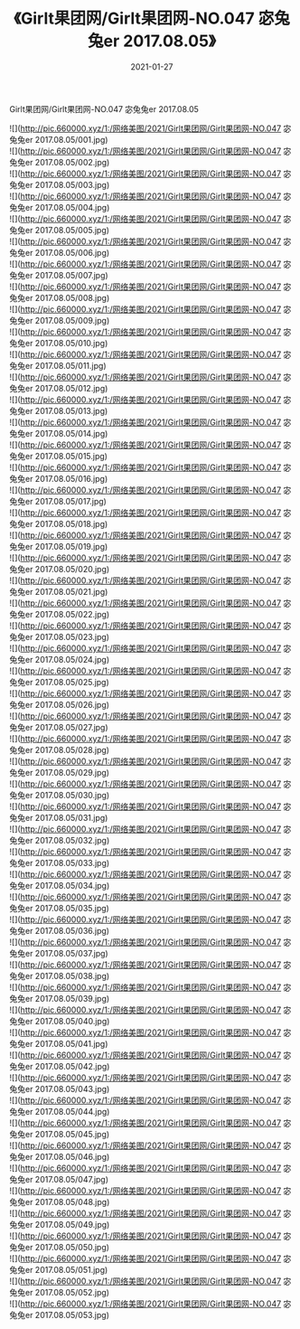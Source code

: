 ﻿---
layout: post
title:  《Girlt果团网/Girlt果团网-NO.047 宓兔兔er 2017.08.05》
date:   2021-01-27
img: http://pic.660000.xyz/1:/网络美图/2021/Girlt果团网/Girlt果团网-NO.047 宓兔兔er 2017.08.05/000.jpg
categories: [美女, 清纯, 唯美]
---

Girlt果团网/Girlt果团网-NO.047 宓兔兔er 2017.08.05

 ![](http://pic.660000.xyz/1:/网络美图/2021/Girlt果团网/Girlt果团网-NO.047 宓兔兔er 2017.08.05/001.jpg) <br>![](http://pic.660000.xyz/1:/网络美图/2021/Girlt果团网/Girlt果团网-NO.047 宓兔兔er 2017.08.05/002.jpg) <br>![](http://pic.660000.xyz/1:/网络美图/2021/Girlt果团网/Girlt果团网-NO.047 宓兔兔er 2017.08.05/003.jpg) <br>![](http://pic.660000.xyz/1:/网络美图/2021/Girlt果团网/Girlt果团网-NO.047 宓兔兔er 2017.08.05/004.jpg) <br>![](http://pic.660000.xyz/1:/网络美图/2021/Girlt果团网/Girlt果团网-NO.047 宓兔兔er 2017.08.05/005.jpg) <br>![](http://pic.660000.xyz/1:/网络美图/2021/Girlt果团网/Girlt果团网-NO.047 宓兔兔er 2017.08.05/006.jpg) <br>![](http://pic.660000.xyz/1:/网络美图/2021/Girlt果团网/Girlt果团网-NO.047 宓兔兔er 2017.08.05/007.jpg) <br>![](http://pic.660000.xyz/1:/网络美图/2021/Girlt果团网/Girlt果团网-NO.047 宓兔兔er 2017.08.05/008.jpg) <br>![](http://pic.660000.xyz/1:/网络美图/2021/Girlt果团网/Girlt果团网-NO.047 宓兔兔er 2017.08.05/009.jpg) <br>![](http://pic.660000.xyz/1:/网络美图/2021/Girlt果团网/Girlt果团网-NO.047 宓兔兔er 2017.08.05/010.jpg) <br>![](http://pic.660000.xyz/1:/网络美图/2021/Girlt果团网/Girlt果团网-NO.047 宓兔兔er 2017.08.05/011.jpg) <br>![](http://pic.660000.xyz/1:/网络美图/2021/Girlt果团网/Girlt果团网-NO.047 宓兔兔er 2017.08.05/012.jpg) <br>![](http://pic.660000.xyz/1:/网络美图/2021/Girlt果团网/Girlt果团网-NO.047 宓兔兔er 2017.08.05/013.jpg) <br>![](http://pic.660000.xyz/1:/网络美图/2021/Girlt果团网/Girlt果团网-NO.047 宓兔兔er 2017.08.05/014.jpg) <br>![](http://pic.660000.xyz/1:/网络美图/2021/Girlt果团网/Girlt果团网-NO.047 宓兔兔er 2017.08.05/015.jpg) <br>![](http://pic.660000.xyz/1:/网络美图/2021/Girlt果团网/Girlt果团网-NO.047 宓兔兔er 2017.08.05/016.jpg) <br>![](http://pic.660000.xyz/1:/网络美图/2021/Girlt果团网/Girlt果团网-NO.047 宓兔兔er 2017.08.05/017.jpg) <br>![](http://pic.660000.xyz/1:/网络美图/2021/Girlt果团网/Girlt果团网-NO.047 宓兔兔er 2017.08.05/018.jpg) <br>![](http://pic.660000.xyz/1:/网络美图/2021/Girlt果团网/Girlt果团网-NO.047 宓兔兔er 2017.08.05/019.jpg) <br>![](http://pic.660000.xyz/1:/网络美图/2021/Girlt果团网/Girlt果团网-NO.047 宓兔兔er 2017.08.05/020.jpg) <br>![](http://pic.660000.xyz/1:/网络美图/2021/Girlt果团网/Girlt果团网-NO.047 宓兔兔er 2017.08.05/021.jpg) <br>![](http://pic.660000.xyz/1:/网络美图/2021/Girlt果团网/Girlt果团网-NO.047 宓兔兔er 2017.08.05/022.jpg) <br>![](http://pic.660000.xyz/1:/网络美图/2021/Girlt果团网/Girlt果团网-NO.047 宓兔兔er 2017.08.05/023.jpg) <br>![](http://pic.660000.xyz/1:/网络美图/2021/Girlt果团网/Girlt果团网-NO.047 宓兔兔er 2017.08.05/024.jpg) <br>![](http://pic.660000.xyz/1:/网络美图/2021/Girlt果团网/Girlt果团网-NO.047 宓兔兔er 2017.08.05/025.jpg) <br>![](http://pic.660000.xyz/1:/网络美图/2021/Girlt果团网/Girlt果团网-NO.047 宓兔兔er 2017.08.05/026.jpg) <br>![](http://pic.660000.xyz/1:/网络美图/2021/Girlt果团网/Girlt果团网-NO.047 宓兔兔er 2017.08.05/027.jpg) <br>![](http://pic.660000.xyz/1:/网络美图/2021/Girlt果团网/Girlt果团网-NO.047 宓兔兔er 2017.08.05/028.jpg) <br>![](http://pic.660000.xyz/1:/网络美图/2021/Girlt果团网/Girlt果团网-NO.047 宓兔兔er 2017.08.05/029.jpg) <br>![](http://pic.660000.xyz/1:/网络美图/2021/Girlt果团网/Girlt果团网-NO.047 宓兔兔er 2017.08.05/030.jpg) <br>![](http://pic.660000.xyz/1:/网络美图/2021/Girlt果团网/Girlt果团网-NO.047 宓兔兔er 2017.08.05/031.jpg) <br>![](http://pic.660000.xyz/1:/网络美图/2021/Girlt果团网/Girlt果团网-NO.047 宓兔兔er 2017.08.05/032.jpg) <br>![](http://pic.660000.xyz/1:/网络美图/2021/Girlt果团网/Girlt果团网-NO.047 宓兔兔er 2017.08.05/033.jpg) <br>![](http://pic.660000.xyz/1:/网络美图/2021/Girlt果团网/Girlt果团网-NO.047 宓兔兔er 2017.08.05/034.jpg) <br>![](http://pic.660000.xyz/1:/网络美图/2021/Girlt果团网/Girlt果团网-NO.047 宓兔兔er 2017.08.05/035.jpg) <br>![](http://pic.660000.xyz/1:/网络美图/2021/Girlt果团网/Girlt果团网-NO.047 宓兔兔er 2017.08.05/036.jpg) <br>![](http://pic.660000.xyz/1:/网络美图/2021/Girlt果团网/Girlt果团网-NO.047 宓兔兔er 2017.08.05/037.jpg) <br>![](http://pic.660000.xyz/1:/网络美图/2021/Girlt果团网/Girlt果团网-NO.047 宓兔兔er 2017.08.05/038.jpg) <br>![](http://pic.660000.xyz/1:/网络美图/2021/Girlt果团网/Girlt果团网-NO.047 宓兔兔er 2017.08.05/039.jpg) <br>![](http://pic.660000.xyz/1:/网络美图/2021/Girlt果团网/Girlt果团网-NO.047 宓兔兔er 2017.08.05/040.jpg) <br>![](http://pic.660000.xyz/1:/网络美图/2021/Girlt果团网/Girlt果团网-NO.047 宓兔兔er 2017.08.05/041.jpg) <br>![](http://pic.660000.xyz/1:/网络美图/2021/Girlt果团网/Girlt果团网-NO.047 宓兔兔er 2017.08.05/042.jpg) <br>![](http://pic.660000.xyz/1:/网络美图/2021/Girlt果团网/Girlt果团网-NO.047 宓兔兔er 2017.08.05/043.jpg) <br>![](http://pic.660000.xyz/1:/网络美图/2021/Girlt果团网/Girlt果团网-NO.047 宓兔兔er 2017.08.05/044.jpg) <br>![](http://pic.660000.xyz/1:/网络美图/2021/Girlt果团网/Girlt果团网-NO.047 宓兔兔er 2017.08.05/045.jpg) <br>![](http://pic.660000.xyz/1:/网络美图/2021/Girlt果团网/Girlt果团网-NO.047 宓兔兔er 2017.08.05/046.jpg) <br>![](http://pic.660000.xyz/1:/网络美图/2021/Girlt果团网/Girlt果团网-NO.047 宓兔兔er 2017.08.05/047.jpg) <br>![](http://pic.660000.xyz/1:/网络美图/2021/Girlt果团网/Girlt果团网-NO.047 宓兔兔er 2017.08.05/048.jpg) <br>![](http://pic.660000.xyz/1:/网络美图/2021/Girlt果团网/Girlt果团网-NO.047 宓兔兔er 2017.08.05/049.jpg) <br>![](http://pic.660000.xyz/1:/网络美图/2021/Girlt果团网/Girlt果团网-NO.047 宓兔兔er 2017.08.05/050.jpg) <br>![](http://pic.660000.xyz/1:/网络美图/2021/Girlt果团网/Girlt果团网-NO.047 宓兔兔er 2017.08.05/051.jpg) <br>![](http://pic.660000.xyz/1:/网络美图/2021/Girlt果团网/Girlt果团网-NO.047 宓兔兔er 2017.08.05/052.jpg) <br>![](http://pic.660000.xyz/1:/网络美图/2021/Girlt果团网/Girlt果团网-NO.047 宓兔兔er 2017.08.05/053.jpg) <br>